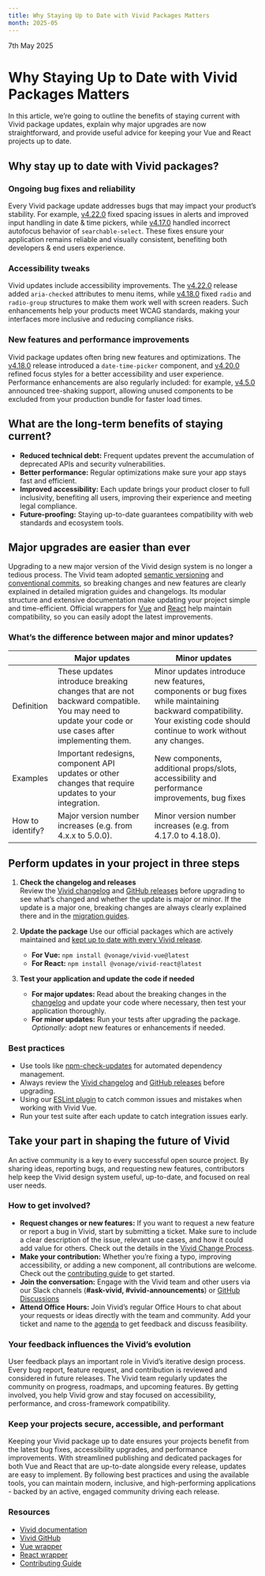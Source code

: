 ```yaml
---
title: Why Staying Up to Date with Vivid Packages Matters
month: 2025-05
---
```


7th May 2025

# Why Staying Up to Date with Vivid Packages Matters

In this article, we’re going to outline the benefits of staying current with Vivid package updates, explain why major upgrades are now straightforward, and provide useful advice for keeping your Vue and React projects up to date.

## Why stay up to date with Vivid packages?

### Ongoing bug fixes and reliability

Every Vivid package update addresses bugs that may impact your product’s stability. For example, [v4.22.0](https://github.com/Vonage/vivid-3/releases/tag/vivid-v4.22.0) fixed spacing issues in alerts and improved input handling in date & time pickers, while [v4.17.0](https://github.com/Vonage/vivid-3/releases/tag/vivid-v4.17.0) handled incorrect autofocus behavior of `searchable-select`. These fixes ensure your application remains reliable and visually consistent, benefiting both developers & end users experience.

### Accessibility tweaks

Vivid updates include accessibility improvements. The [v4.22.0](https://github.com/Vonage/vivid-3/releases/tag/vivid-v4.22.0) release added `aria-checked` attributes to menu items, while [v4.18.0](https://github.com/Vonage/vivid-3/releases/tag/vivid-v4.18.0) fixed `radio` and `radio-group` structures to make them work well with screen readers. Such enhancements help your products meet WCAG standards, making your interfaces more inclusive and reducing compliance risks.

### New features and performance improvements

Vivid package updates often bring new features and optimizations. The [v4.18.0](https://github.com/Vonage/vivid-3/releases/tag/vivid-v4.18.0) release introduced a `date-time-picker` component, and [v4.20.0](https://github.com/Vonage/vivid-3/releases/tag/vivid-v4.20.0) refined focus styles for a better accessibility and user experience. Performance enhancements are also regularly included: for example, [v4.5.0](https://github.com/Vonage/vivid-3/releases/tag/vivid-v4.5.0) announced tree-shaking support, allowing unused components to be excluded from your production bundle for faster load times.

## What are the long-term benefits of staying current?

- **Reduced technical debt:** Frequent updates prevent the accumulation of deprecated APIs and security vulnerabilities.
- **Better performance:** Regular optimizations make sure your app stays fast and efficient.
- **Improved accessibility:** Each update brings your product closer to full inclusivity, benefiting all users, improving their experience and meeting legal compliance.
- **Future-proofing:** Staying up-to-date guarantees compatibility with web standards and ecosystem tools.

## Major upgrades are easier than ever

Upgrading to a new major version of the Vivid design system is no longer a tedious process. The Vivid team adopted [semantic versioning](https://semver.org/) and [conventional commits](https://www.conventionalcommits.org/en/v1.0.0/), so breaking changes and new features are clearly explained in detailed migration guides and changelogs. Its modular structure and extensive documentation make updating your project simple and time-efficient. Official wrappers for [Vue](https://www.npmjs.com/package/@vonage/vivid-vue) and [React](https://github.com/Vonage/vivid-react) help maintain compatibility, so you can easily adopt the latest improvements.

### What’s the difference between major and minor updates?

|                  | **Major updates**                                                                                                                                 | **Minor updates**                                                                                                                                                       |
| ---------------- | ------------------------------------------------------------------------------------------------------------------------------------------------- | ----------------------------------------------------------------------------------------------------------------------------------------------------------------------- |
| Definition       | These updates introduce breaking changes that are not backward compatible. You may need to update your code or use cases after implementing them. | Minor updates introduce new features, components or bug fixes while maintaining backward compatibility. Your existing code should continue to work without any changes. |
| Examples         | Important redesigns, component API updates or other changes that require updates to your integration.                                             | New components, additional props/slots, accessibility and performance improvements, bug fixes                                                                           |
| How to identify? | Major version number increases (e.g. from 4.x.x to 5.0.0).                                                                                        | Minor version number increases (e.g. from 4.17.0 to 4.18.0).                                                                                                            |

## Perform updates in your project in three steps

1. **Check the changelog and releases**  
   Review the [Vivid changelog](https://github.com/Vonage/vivid-3/blob/main/libs/components/CHANGELOG.md) and [GitHub releases](https://github.com/Vonage/vivid-3/releases) before upgrading to see what’s changed and whether the update is major or minor. If the update is a major one, breaking changes are always clearly explained there and in the [migration guides](https://vivid.deno.dev/guides/v4-release-migration/).
2. **Update the package**
   Use our official packages which are actively maintained and [kept up to date with every Vivid release](https://vivid.deno.dev/getting-started/vue/#complete-and-up-to-date).

   - **For Vue:** `npm install @vonage/vivid-vue@latest`
   - **For React:** `npm install @vonage/vivid-react@latest`

3. **Test your application and update the code if needed**
   - **For major updates:** Read about the breaking changes in the [changelog](https://github.com/Vonage/vivid-3/blob/main/libs/components/CHANGELOG.md) and update your code where necessary, then test your application thoroughly.
   - **For minor updates:** Run your tests after upgrading the package. _Optionally:_ adopt new features or enhancements if needed.

### Best practices

- Use tools like [npm-check-updates](https://www.npmjs.com/package/npm-check-updates) for automated dependency management.
- Always review the [Vivid changelog](https://github.com/Vonage/vivid-3/blob/main/libs/components/CHANGELOG.md) and [GitHub releases](https://github.com/Vonage/vivid-3/releases) before upgrading.
- Using our [ESLint plugin](https://vivid.deno.dev/guides/eslint-plugin/) to catch common issues and mistakes when working with Vivid Vue.
- Run your test suite after each update to catch integration issues early.

## Take your part in shaping the future of Vivid

An active community is a key to every successful open source project. By sharing ideas, reporting bugs, and requesting new features, contributors help keep the Vivid design system useful, up-to-date, and focused on real user needs.

### How to get involved?

- **Request changes or new features:** If you want to request a new feature or report a bug in Vivid, start by submitting a ticket. Make sure to include a clear description of the issue, relevant use cases, and how it could add value for others. Check out the details in the [Vivid Change Process](https://vivid.deno.dev/resources/change-process/).
- **Make your contribution:** Whether you’re fixing a typo, improving accessibility, or adding a new component, all contributions are welcome. Check out the [contributing guide](https://github.com/Vonage/vivid-3/blob/main/.github/CONTRIBUTING.md) to get started.
- **Join the conversation:** Engage with the Vivid team and other users via our Slack channels (**#ask-vivid, #vivid-announcements**) or [GitHub Discussions](https://github.com/Vonage/vivid-3/discussions)
- **Attend Office Hours:** Join Vivid’s regular Office Hours to chat about your requests or ideas directly with the team and community. Add your ticket and name to the [agenda](https://docs.google.com/document/d/1E0yvyGUzBoQFH5l_W6ElBoZaxqZ3HWmDLDqOl0lc8a0/edit?tab=t.0#heading=h.6an7tptc81o2) to get feedback and discuss feasibility.

### Your feedback influences the Vivid’s evolution

User feedback plays an important role in Vivid’s iterative design process. Every bug report, feature request, and contribution is reviewed and considered in future releases. The Vivid team regularly updates the community on progress, roadmaps, and upcoming features. By getting involved, you help Vivid grow and stay focused on accessibility, performance, and cross-framework compatibility.

### Keep your projects secure, accessible, and performant

Keeping your Vivid package up to date ensures your projects benefit from the latest bug fixes, accessibility upgrades, and performance improvements. With streamlined publishing and dedicated packages for both Vue and React that are up-to-date alongside every release, updates are easy to implement. By following best practices and using the available tools, you can maintain modern, inclusive, and high-performing applications - backed by an active, engaged community driving each release.

### Resources

- [Vivid documentation](https://vivid.deno.dev/)
- [Vivid GitHub](https://github.com/Vonage/vivid-3)
- [Vue wrapper](https://www.npmjs.com/package/@vonage/vivid-vue)
- [React wrapper](https://github.com/Vonage/vivid-react)
- [Contributing Guide](https://github.com/Vonage/vivid-3/blob/main/.github/CONTRIBUTING.md)
